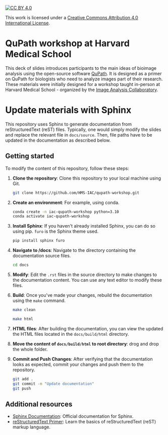 [![CC BY 4.0][cc-by-shield]][cc-by]

This work is licensed under a
[Creative Commons Attribution 4.0 International License][cc-by].

[cc-by]: http://creativecommons.org/licenses/by/4.0/
[cc-by-shield]: https://img.shields.io/badge/License-CC%20BY%204.0-lightgrey.svg

# QuPath workshop at Harvard Medical School
This deck of slides introduces participants to the main ideas of bioimage analysis using the open-source software [QuPath](https://qupath.github.io/). It is designed as a primer on QuPath for biologists who need to analyze images part of their research. These materials were initially designed for a workshop taught in-person at Harvard Medical School - organized by the [Image Analysis Collaboratory](https://iac.hms.harvard.edu/). 

# Update materials with Sphinx

This repository uses Sphinx to generate documentation from reStructuredText (reST) files. Typically, one would simply modify the slides and replace the relevant file in `docs/source`. Then, file paths have to be updated in the documentation as described below. 

## Getting started

To modify the content of this repository, follow these steps:

1. **Clone the repository**: Clone this repository to your local machine using Git.

    ```bash
    git clone https://github.com/HMS-IAC/qupath-workshop.git
    ```

2. **Create an environment**: For example, using conda. 
    ```bash
    conda create -n iac-qupath-workshop python=3.10
    conda activate iac-qupath-workshop
    ```

3. **Install Sphinx**: If you haven't already installed Sphinx, you can do so using pip. `furo` is the Sphinx theme used. 

    ```bash
    pip install sphinx furo 
    ```

4. **Navigate to /docs**: Navigate to the directory containing the documentation source files.

    ```bash
    cd docs
    ```

5. **Modify**: Edit the `.rst` files in the source directory to make changes to the documentation content. You can use any text editor to modify these files.

6. **Build**: Once you've made your changes, rebuild the documentation using the `make` command.

    ```bash
    make clean
    ```

    ```bash
    make html
    ```

8. **HTML files**: After building the documentation, you can view the updated the HTML files located in the `docs/build/html` directory.

9. **Move the content of `docs/build/html` to root directory**: drog and drop the whole folder. 

10. **Commit and Push Changes**: After verifying that the documentation looks as expected, commit your changes and push them to the repository.

    ```bash
    git add .
    git commit -m "Update documentation"
    git push
    ```

## Additional resources

- [Sphinx Documentation](https://www.sphinx-doc.org/en/master/): Official documentation for Sphinx.
- [reStructuredText Primer](https://www.sphinx-doc.org/en/master/usage/restructuredtext/basics.html): Learn the basics of reStructuredText (reST) markup language.
